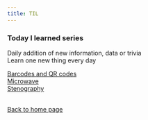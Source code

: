 ```yaml
---
title: TIL
---
```

### Today I learned series
Daily addition of new information, data or trivia<br>
Learn one new thing every day

[Barcodes and QR codes](./TIL.qrcode.md) <br>
[Microwave](./TIL.microwave.md)<br>
[Stenography](./TIL.stenography.md)<br><br>


[Back to home page](./index.md)